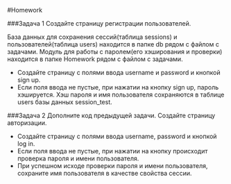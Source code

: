 #Homework

###Задача 1 
Создайте страницу регистрации пользователей. 

База данных для сохранения сессий(таблица sessions) и пользователей(таблица users) находится в папке db рядом с файлом с задачами. 
Модуль для работы с паролем(его хэширования и проверки) находится в папке Homework рядом с файлом с задачами.  

* Создайте страницу с полями ввода username и password и кнопкой sign up. 
* Если поля ввода не пустые, при нажатии на кнопку sign up, пароль хэшируется. Хэш пароля и имя пользователя сохраняются в таблице users базы данных session_test. 

###Задача 2 
Дополните код предыдущей задачи. 
Создайте страницу авторизации.  

* Создайте страницу с полями ввода username, password и кнопкой log in. 
* Если поля ввода не пустые, при нажатии на кнопку происходит проверка пароля и имени пользователя. 
* При успешном исходе проверки пароля и имени пользователя, сохраните имя пользователя в качестве свойства сессии. 